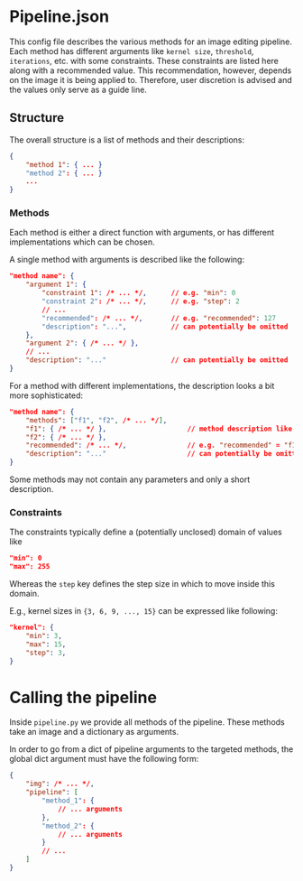 # Pipeline.json

This config file describes the various methods for an image editing pipeline.
<br>
Each method has different arguments like `kernel size`, `threshold`, `iterations`, etc. with some constraints. These
constraints are listed here along with a recommended value. This recommendation, however, depends on the image it is
being applied to. Therefore, user discretion is advised and the values only serve as a guide line.

## Structure

The overall structure is a list of methods and their descriptions:

```json
{
    "method 1": { ... }
    "method 2": { ... }
    ...
}
```

### Methods

Each method is either a direct function with arguments, or has different implementations which can be chosen.

A single method with arguments is described like the following:

```json
"method name": {
    "argument 1": {
        "constraint 1": /* ... */,      // e.g. "min": 0
        "constraint 2": /* ... */,      // e.g. "step": 2
        // ...
        "recommended": /* ... */,       // e.g. "recommended": 127
        "description": "...",           // can potentially be omitted
    },
    "argument 2": { /* ... */ },
    // ...
    "description": "..."                // can potentially be omitted
}
```

For a method with different implementations, the description looks a bit more sophisticated:

```json
"method name": {
    "methods": ["f1", "f2", /* ... */],
    "f1": { /* ... */ },                    // method description like above
    "f2": { /* ... */ },
    "recommended": /* ... */,               // e.g. "recommended" = "f1"
    "description": "..."                    // can potentially be omitted
}
```

Some methods may not contain any parameters and only a short description.

### Constraints

The constraints typically define a (potentially unclosed) domain of values like

```json
"min": 0
"max": 255
```

Whereas the `step` key defines the step size in which to move inside this domain.

E.g., kernel sizes in `{3, 6, 9, ..., 15}` can be expressed like following:

```json
"kernel": {
    "min": 3,
    "max": 15,
    "step": 3,
}
```

# Calling the pipeline

Inside `pipeline.py` we provide all methods of the pipeline.
These methods take an image and a dictionary as arguments.

In order to go from a dict of pipeline arguments to the targeted methods, the global dict argument must have the
following form:

```json
{
    "img": /* ... */,
    "pipeline": [
        "method_1": {
            // ... arguments
        },
        "method_2": {
            // ... arguments
        }
        // ...
    ]
}
```